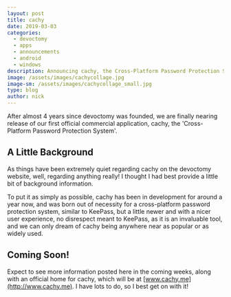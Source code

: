 ```yaml
---
layout: post
title: cachy
date: 2019-03-03
categories:
  - devoctomy
  - apps
  - announcements
  - android
  - windows
description: Announcing cachy, the Cross-Platform Password Protection System
image: /assets/images/cachycollage.jpg
image-sm: /assets/images/cachycollage_small.jpg
type: blog
author: nick
---
```


After almost 4 years since devoctomy was founded, we are finally nearing release of our first official commercial application, cachy, the 'Cross-Platform Password Protection System'.

## A Little Background

As things have been extremely quiet regarding cachy on the devoctomy website, well, regarding anything really! I thought I had best provide a little bit of background information.

To put it as simply as possible, cachy has been in development for around a year now, and was born out of necessity for a cross-platform password protection system, similar to KeePass, but a little newer and with a nicer user experience, no disrespect meant to KeePass, as it is an invaluable tool, and we can only dream of cachy being anywhere near as popular or as widely used.

## Coming Soon!

Expect to see more information posted here in the coming weeks, along with an official home for cachy, which will be at [www.cachy.me](http://www.cachy.me).
I have lots to do, so I best get on with it!
